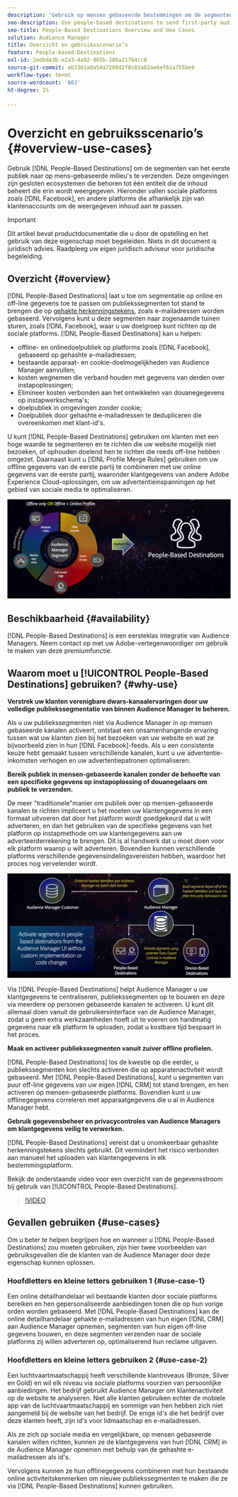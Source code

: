 ```yaml
---
description: 'Gebruik op mensen gebaseerde bestemmingen om de segmenten van het eerste-partijpubliek naar op mensen-gebaseerde milieu''s te verzenden. Deze omgevingen zijn gesloten ecosystemen die behoren tot één entiteit die de inhoud beheert die erin wordt weergegeven. Hieronder vallen sociale platforms zoals Facebook en andere platforms die afhankelijk zijn van klantenaccounts om de weergegeven inhoud aan te passen. '
seo-description: Use people-based destinations to send first-party audience segments to people-based environments. These environments are closed ecosystems belonging to one entity that controls the content that is being displayed within it. They include social platforms such as Facebook, and other platforms that rely on customer accounts to personalize the displayed content.
seo-title: People-Based Destinations Overview and Use Cases
solution: Audience Manager
title: Overzicht en gebruiksscenario’s
feature: People-based Destinations
exl-id: 2edbda3b-e2a3-4a92-965b-206a21764cc8
source-git-commit: ab3361a0a54a7200d2f0c03a82ae6ef61a755be9
workflow-type: tm+mt
source-wordcount: '863'
ht-degree: 1%

---
```


# Overzicht en gebruiksscenario’s {#overview-use-cases}

Gebruik [!DNL People-Based Destinations] om de segmenten van het eerste publiek naar op mens-gebaseerde milieu&#39;s te verzenden. Deze omgevingen zijn gesloten ecosystemen die behoren tot één entiteit die de inhoud beheert die erin wordt weergegeven. Hieronder vallen sociale platforms zoals [!DNL Facebook], en andere platforms die afhankelijk zijn van klantenaccounts om de weergegeven inhoud aan te passen.

>[!IMPORTANT]
>Dit artikel bevat productdocumentatie die u door de opstelling en het gebruik van deze eigenschap moet begeleiden. Niets in dit document is juridisch advies. Raadpleeg uw eigen juridisch adviseur voor juridische begeleiding.

## Overzicht {#overview}

[!DNL People-Based Destinations] laat u toe om segmentatie op online en off-line gegevens toe te passen om publiekssegmenten tot stand te brengen die op  [gehakte herkenningstekens](people-based-destinations-prerequisites.md#hashing-requirements), zoals e-mailadressen worden gebaseerd. Vervolgens kunt u deze segmenten naar zogenaamde tuinen sturen, zoals [!DNL Facebook], waar u uw doelgroep kunt richten op de sociale platforms. [!DNL People-Based Destinations] kan u helpen:

* offline- en onlinedoelpubliek op platforms zoals [!DNL Facebook], gebaseerd op gehashte e-mailadressen;
* bestaande apparaat- en cookie-doelmogelijkheden van Audience Manager aanvullen;
* kosten wegnemen die verband houden met gegevens van derden over instapoplossingen;
* Elimineer kosten verbonden aan het ontwikkelen van douanegegevens op instapwerkschema&#39;s;
* doelpubliek in omgevingen zonder cookie;
* Doelpubliek door gehashte e-mailadressen te dedupliceren die overeenkomen met klant-id&#39;s.

U kunt [!DNL People-Based Destinations] gebruiken om klanten met een hoge waarde te segmenteren en te richten die uw website mogelijk niet bezoeken, of ophouden doelend hen te richten die reeds off-line hebben omgezet. Daarnaast kunt u [!DNL Profile Merge Rules] gebruiken om uw offline gegevens van de eerste partij te combineren met uw online gegevens van de eerste partij, waaronder klantgegevens van andere Adobe Experience Cloud-oplossingen, om uw advertentieinspanningen op het gebied van sociale media te optimaliseren.

![pbd-overzicht](assets/pbd-overview.png)

## Beschikbaarheid {#availability}

[!DNL People-Based Destinations] is een eersteklas integratie van Audience Managers. Neem contact op met uw Adobe-vertegenwoordiger om gebruik te maken van deze premiumfunctie.

## Waarom moet u [!UICONTROL People-Based Destinations] gebruiken? {#why-use}

**Verstrek uw klanten verenigbare dwars-kanaalervaringen door uw volledige publiekssegmentatie van binnen Audience Manager te beheren.**

Als u uw publiekssegmenten niet via Audience Manager in op mensen gebaseerde kanalen activeert, ontstaat een onsamenhangende ervaring tussen wat uw klanten zien bij het bezoeken van uw website en wat ze bijvoorbeeld zien in hun [!DNL Facebook]-feeds. Als u een consistente keuze hebt gemaakt tussen verschillende kanalen, kunt u uw advertentie-inkomsten verhogen en uw advertentiepatronen optimaliseren.

**Bereik publiek in mensen-gebaseerde kanalen zonder de behoefte van een specifieke gegevens op instapoplossing of douanegelaars om publiek te verzenden.**

De meer &quot;traditionele&quot;manier om publiek over op mensen-gebaseerde kanalen te richten impliceert u het moeten uw klantengegevens in een formaat uitvoeren dat door het platform wordt goedgekeurd dat u wilt adverteren, en dan het gebruiken van de specifieke gegevens van het platform op instapmethode om uw klantengegevens aan uw adverteerderrekening te brengen. Dit is al handwerk dat u moet doen voor elk platform waarop u wilt adverteren. Bovendien kunnen verschillende platforms verschillende gegevensindelingsvereisten hebben, waardoor het proces nog vervelender wordt.

![pbd-overzicht](assets/pbd-diagram.png)

Via [!DNL People-Based Destinations] helpt Audience Manager u uw klantgegevens te centraliseren, publiekssegmenten op te bouwen en deze via meerdere op personen gebaseerde kanalen te activeren. U kunt dit allemaal doen vanuit de gebruikersinterface van de Audience Manager, zodat u geen extra werkzaamheden hoeft uit te voeren om handmatig gegevens naar elk platform te uploaden, zodat u kostbare tijd bespaart in het proces.

**Maak en activeer publiekssegmenten vanuit zuiver offline profielen.**

[!DNL People-Based Destinations] los de kwestie op die eerder, u publiekssegmenten kon slechts activeren die op apparatenactiviteit wordt gebaseerd. Met [!DNL People-Based Destinations], kunt u segmenten van puur off-line gegevens van uw eigen [!DNL CRM] tot stand brengen, en hen activeren op mensen-gebaseerde platforms. Bovendien kunt u uw offlinegegevens correleren met apparaatgegevens die u al in Audience Manager hebt.

**Gebruik gegevensbeheer en privacycontroles van Audience Managers om klantgegevens veilig te verwerken.**

[!DNL People-Based Destinations] vereist dat u onomkeerbaar gehashte herkenningstekens slechts gebruikt. Dit vermindert het risico verbonden aan manueel het uploaden van klantengegevens in elk bestemmingsplatform.

Bekijk de onderstaande video voor een overzicht van de gegevensstroom bij gebruik van [!UICONTROL People-Based Destinations].

>[!VIDEO](https://video.tv.adobe.com/v/28968/)

## Gevallen gebruiken {#use-cases}

Om u beter te helpen begrijpen hoe en wanneer u [!DNL People-Based Destinations] zou moeten gebruiken, zijn hier twee voorbeelden van gebruiksgevallen die de klanten van de Audience Manager door deze eigenschap kunnen oplossen.

### Hoofdletters en kleine letters gebruiken 1 {#use-case-1}

Een online detailhandelaar wil bestaande klanten door sociale platforms bereiken en hen gepersonaliseerde aanbiedingen tonen die op hun vorige orden worden gebaseerd. Met [!DNL People-Based Destinations] kan de online detailhandelaar gehakte e-mailadressen van hun eigen [!DNL CRM] aan Audience Manager opnemen, segmenten van hun eigen off-line gegevens bouwen, en deze segmenten verzenden naar de sociale platforms zij willen adverteren op, optimaliserend hun reclame uitgaven.

### Hoofdletters en kleine letters gebruiken 2 {#use-case-2}

Een luchtvaartmaatschappij heeft verschillende klantniveaus (Bronze, Silver en Gold) en wil elk niveau via sociale platforms voorzien van persoonlijke aanbiedingen. Het bedrijf gebruikt Audience Manager om klantenactiviteit op de website te analyseren. Niet alle klanten gebruiken echter de mobiele app van de luchtvaartmaatschappij en sommige van hen hebben zich niet aangemeld bij de website van het bedrijf. De enige id&#39;s die het bedrijf over deze klanten heeft, zijn id&#39;s voor lidmaatschap en e-mailadressen.

Als ze zich op sociale media en vergelijkbare, op mensen gebaseerde kanalen willen richten, kunnen ze de klantgegevens van hun [!DNL CRM] in de Audience Manager opnemen met behulp van de gehashte e-mailadressen als id&#39;s.

Vervolgens kunnen ze hun offlinegegevens combineren met hun bestaande online activiteitskenmerken om nieuwe publiekssegmenten te maken die ze via [!DNL People-Based Destinations] kunnen gebruiken.
